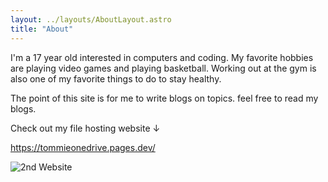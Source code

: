 ```yaml
---
layout: ../layouts/AboutLayout.astro
title: "About"
---
```

I'm a 17 year old interested in computers and coding. My favorite hobbies are playing video games and playing basketball. Working out at the gym is also one of my favorite things to do to stay healthy.

The point of this site is for me to write blogs on topics. feel free to read my blogs.

Check out my file hosting website ↓

https://tommieonedrive.pages.dev/

![2nd Website](@assets/images/2ndwebsite.PNG)

